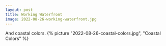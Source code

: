 ```yaml
---
layout: post
title: Working Waterfront
image: 2022-08-26-working-waterfront.jpg
---
```


<!--more-->

And coastal colors.
{% picture "2022-08-26-coastal-colors.jpg", "Coastal Colors" %}
